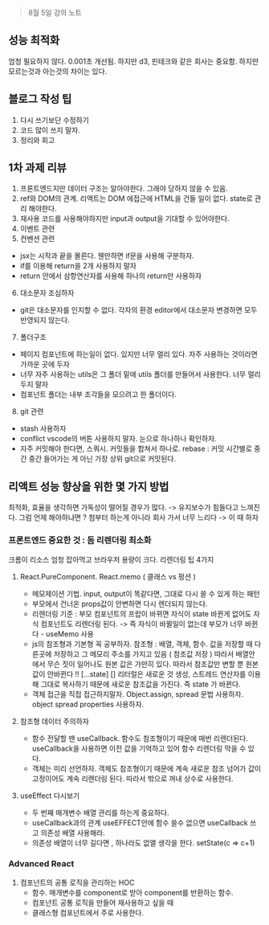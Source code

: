> 8월 5일 강의 노트

## 성능 최적화

엄청 필요하지 않다. 0.001초 개선됨. 하지만 d3, 핀테크와 같은 회사는 중요함.
하지만 모르는것과 아는것의 차이는 있다.

## 블로그 작성 팁

1. 다시 쓰기보단 수정하기
2. 코드 많이 쓰지 말자.
3. 정리와 회고

## 1차 과제 리뷰

1. 프론트엔드지만 데이터 구조는 알아야한다. 그래야 당하지 않을 수 있음.
2. ref와 DOM의 관계. 리액트는 DOM 에접근에 HTML을 건들 일이 없다. state로 관리 해야한다.
3. 재사용 코드를 사용해야하지만 input과 output을 기대할 수 있어야한다.
4. 이벤트 관련
5. 컨벤션 관련

- jsx는 시작과 끝을 몰른다. 웬만하면 if문을 사용해 구분하자.
- if를 이용해 return을 2개 사용하지 말자
- return 안에서 삼항연산자를 사용해 하나의 return만 사용하자

6. 대소문자 조심하자

- git은 대소문자를 인지할 수 없다. 각자의 환경 editor에서 대소문자 변경하면 모두 반영되지 않는다.

7. 폴더구조

- 페이지 컴포넌트에 하는일이 없다. 있지만 너무 멀리 있다. 자주 사용하는 것이라면 가까운 곳에 두자
- 너무 자주 사용하는 utils은 그 폴더 밑에 utils 폴더를 만들어서 사용한다. 너무 멀리 두지 말자
- 컴포넌트 폴더는 내부 조각들을 모으려고 한 폴더이다.

8. git 관련

- stash 사용하자
- conflict vscode의 버튼 사용하지 말자. 눈으로 하나하나 확인하자.
- 자주 커밋해야 한다면, 스쿼시. 커밋들을 합쳐서 하나로. rebase : 커밋 시간별로 중간 중간 들어가는 게 아닌 가장 상위 git으로 커밋된다.

## 리액트 성능 향상을 위한 몇 가지 방법

최적화, 효율을 생각하면 가독성이 떨어질 경우가 많다. -> 유지보수가 힘들다고 느껴진다.
그럼 언제 해야하냐면 ? 첨부터 하는게 아니라 회사 가서 너무 느리다 -> 이 때 하자

### 프론트엔드 중요한 것 : 돔 리렌더링 최소화

크롬이 리소스 엄청 잡아먹고 브라우저 용량이 크다. 리렌더링 팁 4가지

1. React.PureComponent. React.memo ( 클래스 vs 펑션 )
   - 메모제이션 기법. input, output이 똑같다면, 그대로 다시 쓸 수 있게 하는 패턴
   - 부모에서 건너온 props값이 안변하면 다시 렌더되지 않는다.
   - 리렌더링 기준 : 부모 컴포넌트의 프랍이 바뀌면 자식이 state 바뀐게 없어도 자식 컴포넌트도 리렌더링 된다. ->
     즉 자식이 바뀔일이 없는데 부모가 너무 바뀐다 - useMemo 사용
   - js의 참조형과 기본형 꼭 공부하자. 참조형 : 배열, 객체, 함수. 값을 저장할 때 다른곳에 저장하고 그 메모리 주소를 가지고 있음 ( 참조값 저장 )
     따라서 배열안에서 무슨 짓이 일어나도 원본 값은 가만히 있다. 따라서 참조값만 변할 뿐 원본값이 안바뀐다 !!
     [...state] [] 리터럴은 새로운 것 생성, 스트레드 연산자를 이용해 그대로 복사하기 때문에 새로운 참조값을 가진다. 즉 state 가 바뀐다.
   - 객체 접근을 직접 접근하지말자. Object.assign, spread 문법 사용하자. object spread properties 사용하자.
2. 참조형 데이터 주의하자

   - 함수 전달할 땐 useCallback. 함수도 참조형이기 때문에 매번 리렌더된다. useCallback을 사용하면 이전 값을 기억하고 있어 함수 리렌더링 막을 수 있다.
   - 객체는 미리 선언하자. 객체도 참조형이기 때문에 계속 새로운 참조 넘어가 값이 고정이어도 계속 리렌더링 된다. 따라서 밖으로 꺼내 상수로 사용한다.

3. useEffect 다시보기

   - 두 번째 매개변수 배열 관리를 하는게 중요하다.
   - useCallback과의 관계 useEFFECT안에 함수 쓸수 없으면 useCallback 쓰고 의존성 배열 사용해라.
   - 의존성 배열이 너무 길다면 , 하나라도 없앨 생각을 한다. setState(c => c+1)

### Advanced React

1. 컴포넌트의 공통 로직을 관리하는 HOC
   - 함수. 매개변수를 component로 받아 component를 반환하는 함수.
   - 컴포넌트 공통 로직을 만들어 재사용하고 싶을 때
   - 클래스형 컴포넌트에서 주로 사용한다.
